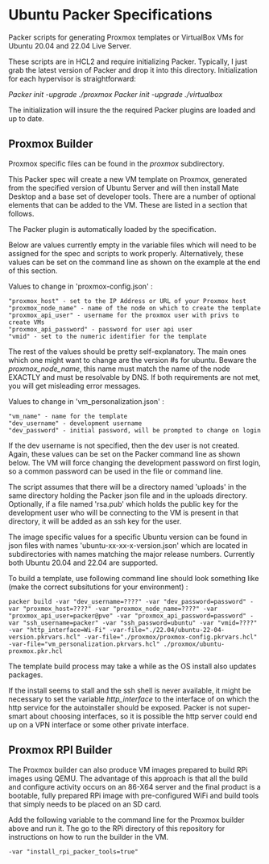 # Ubuntu Packer Specifications
 
 
Packer scripts for generating Proxmox templates or VirtualBox VMs for Ubuntu 20.04 and 22.04 Live Server.

These scripts are in HCL2 and require initializing Packer.  Typically, I just grab the latest
version of Packer and drop it into this directory.  Initialization for each hypervisor
is straightforward:

*Packer init -upgrade ./proxmox*
*Packer init -upgrade ./virtualbox*

The initialization will insure the the required Packer plugins are loaded and up to date.


## Proxmox Builder

Proxmox specific files can be found in the *proxmox* subdirectory.

This Packer spec will create a new VM template on Proxmox, generated from
the specified version of Ubuntu Server and will then install Mate Desktop
and a base set of developer tools.  There are a number of optional elements that can be
added to the VM.  These are listed in a section that follows.

The Packer plugin is automatically loaded by the specification.

Below are values currently empty in the variable files which will need to
be assigned for the spec and scripts to work properly.  Alternatively, these values
can be set on the command line as shown on the example at the end of this section.

Values to change in 'proxmox-config.json' :

    "proxmox_host" - set to the IP Address or URL of your Proxmox host
    "proxmox_node_name" - name of the node on which to create the template
    "proxmox_api_user" - username for the proxmox user with privs to create VMs
    "proxmox_api_password" - password for user api user
    "vmid" - set to the numeric identifier for the template
    
The rest of the values should be pretty self-explanatory.  The main ones which
one might want to change are the version #s for ubuntu.  Beware the *proxmox_node_name*, this name must match the name of the node EXACTLY and must be resolvable by DNS.  If both requirements are not met, you will get misleading error messages.

Values to change in 'vm_personalization.json' :

    "vm_name" - name for the template
    "dev_username" - development username
    "dev_password" - initial password, will be prompted to change on login

If the dev username is not specified, then the dev user is not created.  Again, these values can be set on the Packer command line as shown below.  The VM will force changing the development password on first login, so a common password can be used in the file or command line.

The script assumes that there will be a directory named 'uploads' in the same
directory holding the Packer json file and in the uploads directory.  Optionally,
if a file named 'rsa.pub' which holds the public key for the development
user who will be connecting to the VM is present in that directory, it will be
added as an ssh key for the user.

The image specific values for a specific Ubuntu version can be found in json files
with names 'ubuntu-xx-xx-x-version.json' which are located in subdirectories with names matching the major release numbers.  Currently both Ubuntu 20.04 and 22.04 are supported.

To build a template, use following command line should look something like (make the correct subsitutions for your environment) :

~~~
packer build -var "dev_username=????" -var "dev_password=password" -var "proxmox_host=????" -var "proxmox_node_name=????" -var "proxmox_api_user=packer@pve" -var "proxmox_api_password=password" -var "ssh_username=packer" -var "ssh_password=ubuntu" -var "vmid=????" -var "http_interface=Wi-Fi" -var-file="./22.04/ubuntu-22-04-version.pkrvars.hcl" -var-file="./proxmox/proxmox-config.pkrvars.hcl" -var-file="vm_personalization.pkrvars.hcl" ./proxmox/ubuntu-proxmox.pkr.hcl
~~~

The template build process may take a while as the OS install also updates packages.

If the install seems to stall and the ssh shell is never available, it might be necessary to set the variable *http_interface* to the interface of on which the http service for the autoinstaller should be exposed.  Packer is not super-smart about choosing interfaces, so it is possible the http server could end up on a VPN interface or some other private interface.


## Proxmox RPI Builder

The Proxmox builder can also produce VM images prepared to build RPi images using QEMU.  The advantage of this approach is that all the build and configure activity occurs on an 86-X64 server and the final product is a bootable, fully prepared RPi image with pre-configured WiFi and build tools that simply needs to be placed on an SD card.

Add the following variable to the command line for the Proxmox builder above and run it.  The go to the RPi directory of this repository for instructions on how to run the builder in the VM.

~~~
-var "install_rpi_packer_tools=true"
~~~



